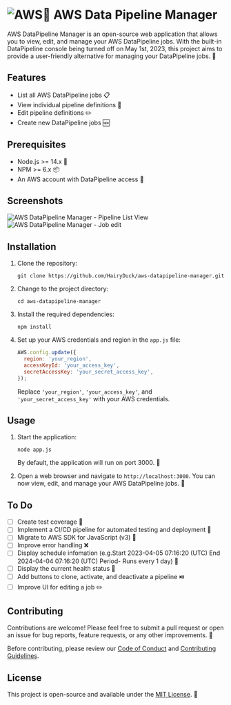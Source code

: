 
# ![AWS](https://img.shields.io/badge/AWS-%23FF9900.svg?style=for-the-badge&logo=amazon-aws&logoColor=white)🚀 AWS Data Pipeline Manager

AWS DataPipeline Manager is an open-source web application that allows you to view, edit, and manage your AWS DataPipeline jobs. With the built-in DataPipeline console being turned off on May 1st, 2023, this project aims to provide a user-friendly alternative for managing your DataPipeline jobs. 📅

## Features

- List all AWS DataPipeline jobs 📋
- View individual pipeline definitions 👀
- Edit pipeline definitions ✏️
- Create new DataPipeline jobs 🆕

## Prerequisites

- Node.js >= 14.x 🚀
- NPM >= 6.x 📦
- An AWS account with DataPipeline access 🔑


## Screenshots
![AWS DataPipeline Manager - Pipeline List View](https://i.imgur.com/5C02eLY.png)
![AWS DataPipeline Manager - Job edit](https://i.imgur.com/ZUe2fHt.png)
## Installation

1. Clone the repository:

   ```
   git clone https://github.com/HairyDuck/aws-datapipeline-manager.git
   ```

2. Change to the project directory:

   ```
   cd aws-datapipeline-manager
   ```

3. Install the required dependencies:

   ```
   npm install
   ```

4. Set up your AWS credentials and region in the `app.js` file:

   ```javascript
   AWS.config.update({
     region: 'your_region',
     accessKeyId: 'your_access_key',
     secretAccessKey: 'your_secret_access_key',
   });
   ```

   Replace `'your_region'`, `'your_access_key'`, and `'your_secret_access_key'` with your AWS credentials.

## Usage

1. Start the application:

   ```
   node app.js
   ```

   By default, the application will run on port 3000. 🚀

2. Open a web browser and navigate to `http://localhost:3000`. You can now view, edit, and manage your AWS DataPipeline jobs. 🎉

## To Do
- [ ] Create test coverage 🧪
- [ ] Implement a CI/CD pipeline for automated testing and deployment 🔁
- [ ] Migrate to AWS SDK for JavaScript (v3) 🔄
- [ ] Improve error handling ❌
- [ ] Display schedule infomation (e.g.Start 2023-04-05 07:16:20 (UTC) End 2024-04-04 07:16:20 (UTC) Period- Runs every 1 day) 📆
- [ ] Display the current health status 💊
- [ ] Add buttons to clone, activate, and deactivate a pipeline ⏯️
- [ ] Improve UI for editing a job ✏️

## Contributing

Contributions are welcome! Please feel free to submit a pull request or open an issue for bug reports, feature requests, or any other improvements. 💪

Before contributing, please review our [Code of Conduct](CODE_OF_CONDUCT.md) and [Contributing Guidelines](CONTRIBUTING.md).

## License

This project is open-source and available under the [MIT License](LICENSE). 📝
